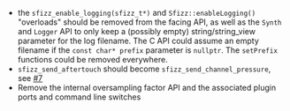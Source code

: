 - the `sfizz_enable_logging(sfizz_t*)` and `Sfizz::enableLogging()` "overloads" should be removed from the facing API, as well as the `Synth` and `Logger` API to only keep a (possibly empty) string/string_view parameter for the log filename. The C API could assume an empty filename if the `const char* prefix` parameter is `nullptr`. The `setPrefix` functions could be removed everywhere.
- `sfizz_send_aftertouch` should become `sfizz_send_channel_pressure`, see [#7](https://github.com/sfztools/sfizz/issues/7)
- Remove the internal oversampling factor API and the associated plugin ports and command line switches